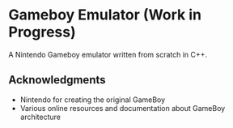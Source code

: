 # Gameboy Emulator (Work in Progress)

A Nintendo Gameboy emulator written from scratch in C++.

## Acknowledgments
* Nintendo for creating the original GameBoy
* Various online resources and documentation about GameBoy architecture